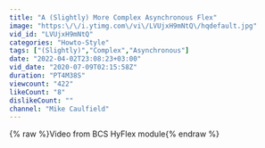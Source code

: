 ```yaml
---
title: "A (Slightly) More Complex Asynchronous Flex"
image: "https:\/\/i.ytimg.com\/vi\/LVUjxH9mNtQ\/hqdefault.jpg"
vid_id: "LVUjxH9mNtQ"
categories: "Howto-Style"
tags: ["(Slightly)","Complex","Asynchronous"]
date: "2022-04-02T23:08:23+03:00"
vid_date: "2020-07-09T02:15:58Z"
duration: "PT4M38S"
viewcount: "422"
likeCount: "8"
dislikeCount: ""
channel: "Mike Caulfield"
---
```

{% raw %}Video from BCS HyFlex module{% endraw %}
